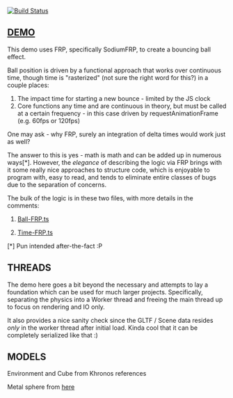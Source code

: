 [![Build Status](https://travis-ci.org/dakom/ball-bounce-frp.svg?branch=master)](https://travis-ci.org/dakom/ball-bounce-frp)

## [DEMO](https://dakom.github.io/ball-bounce-frp)

This demo uses FRP, specifically SodiumFRP, to create a bouncing ball effect.

Ball position is driven by a functional approach that works over continuous time, though time is "rasterized" (not sure the right word for this?) in a couple places:

1. The impact time for starting a new bounce - limited by the JS clock 
2. Core functions any time and are continuous in theory, but must be called at a certain frequency - in this case driven by requestAnimationFrame (e.g. 60fps or 120fps)

One may ask - why FRP, surely an integration of delta times would work just as well?

The answer to this is yes - math is math and can be added up in numerous ways[*]. However, the _elegance_ of describing the logic via FRP brings with it some really nice approaches to structure code, which is enjoyable to program with, easy to read, and tends to eliminate entire classes of bugs due to the separation of concerns.

The bulk of the logic is in these two files, with more details in the comments: 

1. [Ball-FRP.ts](src/app/worker/frp/Ball-FRP.ts)

2. [Time-FRP.ts](src/app/worker/frp/Time-FRP.ts)

[*] Pun intended after-the-fact :P

## THREADS

The demo here goes a bit beyond the necessary and attempts to lay a foundation which can be used for much larger projects. Specifically, separating the physics into a Worker thread and freeing the main thread up to focus on rendering and IO only. 

It also provides a nice sanity check since the GLTF / Scene data resides _only_ in the worker thread after initial load. Kinda cool that it can be completely serialized like that :)

## MODELS

Environment and Cube from Khronos references

Metal sphere from [here](https://sketchfab.com/models/f7340c6b9dad4b88b84e097bcd53bcd8)

